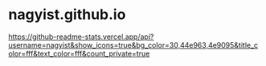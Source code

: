 # nagyist.github.io

https://github-readme-stats.vercel.app/api?username=nagyist&show_icons=true&bg_color=30,44e963,4e9095&title_color=fff&text_color=fff&count_private=true
